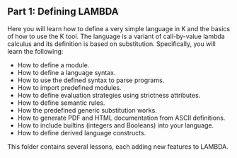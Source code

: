 <!-- Copyright (c) 2012-2014 K Team. All Rights Reserved. -->
## Part 1: Defining LAMBDA

Here you will learn how to define a very simple language in K and the basics
of how to use the K tool.  The language is a variant of call-by-value lambda
calculus and its definition is based on substitution.  Specifically, you will
learn the following:

* How to define a module.
* How to define a language syntax.
* How to use the defined syntax to parse programs.
* How to import predefined modules.
* How to define evaluation strategies using strictness attributes.
* How to define semantic rules.
* How the predefined generic substitution works.
* How to generate PDF and HTML documentation from ASCII definitions.
* How to include builtins (integers and Booleans) into your language.
* How to define derived language constructs.

This folder contains several lessons, each adding new features to LAMBDA.
